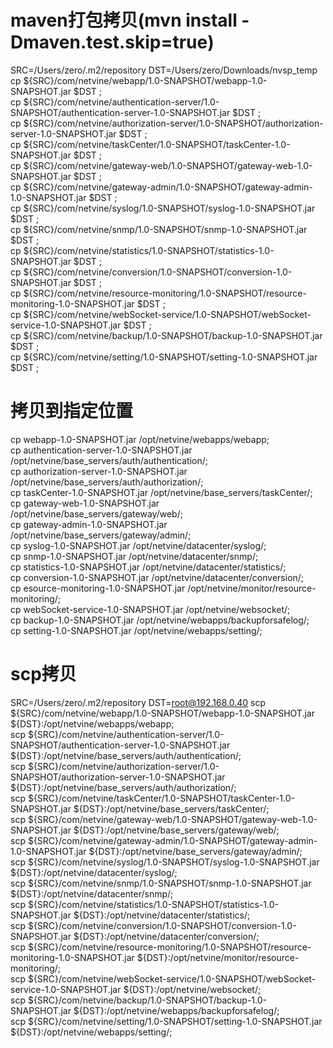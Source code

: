 
# maven打包拷贝(mvn install -Dmaven.test.skip=true)
SRC=/Users/zero/.m2/repository
DST=/Users/zero/Downloads/nvsp_temp
cp ${SRC}/com/netvine/webapp/1.0-SNAPSHOT/webapp-1.0-SNAPSHOT.jar $DST ; \
cp ${SRC}/com/netvine/authentication-server/1.0-SNAPSHOT/authentication-server-1.0-SNAPSHOT.jar $DST ;\
cp ${SRC}/com/netvine/authorization-server/1.0-SNAPSHOT/authorization-server-1.0-SNAPSHOT.jar $DST ;\
cp ${SRC}/com/netvine/taskCenter/1.0-SNAPSHOT/taskCenter-1.0-SNAPSHOT.jar $DST ;\
cp ${SRC}/com/netvine/gateway-web/1.0-SNAPSHOT/gateway-web-1.0-SNAPSHOT.jar $DST ;\
cp ${SRC}/com/netvine/gateway-admin/1.0-SNAPSHOT/gateway-admin-1.0-SNAPSHOT.jar $DST ;\
cp ${SRC}/com/netvine/syslog/1.0-SNAPSHOT/syslog-1.0-SNAPSHOT.jar  $DST ;\
cp ${SRC}/com/netvine/snmp/1.0-SNAPSHOT/snmp-1.0-SNAPSHOT.jar  $DST ;\
cp ${SRC}/com/netvine/statistics/1.0-SNAPSHOT/statistics-1.0-SNAPSHOT.jar $DST ;\
cp ${SRC}/com/netvine/conversion/1.0-SNAPSHOT/conversion-1.0-SNAPSHOT.jar $DST ;\
cp ${SRC}/com/netvine/resource-monitoring/1.0-SNAPSHOT/resource-monitoring-1.0-SNAPSHOT.jar $DST ;\
cp ${SRC}/com/netvine/webSocket-service/1.0-SNAPSHOT/webSocket-service-1.0-SNAPSHOT.jar  $DST ;\
cp ${SRC}/com/netvine/backup/1.0-SNAPSHOT/backup-1.0-SNAPSHOT.jar  $DST ;\
cp ${SRC}/com/netvine/setting/1.0-SNAPSHOT/setting-1.0-SNAPSHOT.jar $DST ;

# 拷贝到指定位置
cp webapp-1.0-SNAPSHOT.jar /opt/netvine/webapps/webapp; \
cp authentication-server-1.0-SNAPSHOT.jar /opt/netvine/base_servers/auth/authentication/; \
cp authorization-server-1.0-SNAPSHOT.jar /opt/netvine/base_servers/auth/authorization/; \
cp taskCenter-1.0-SNAPSHOT.jar /opt/netvine/base_servers/taskCenter/; \
cp gateway-web-1.0-SNAPSHOT.jar /opt/netvine/base_servers/gateway/web/; \
cp gateway-admin-1.0-SNAPSHOT.jar /opt/netvine/base_servers/gateway/admin/; \
cp syslog-1.0-SNAPSHOT.jar /opt/netvine/datacenter/syslog/; \
cp snmp-1.0-SNAPSHOT.jar /opt/netvine/datacenter/snmp/; \
cp statistics-1.0-SNAPSHOT.jar /opt/netvine/datacenter/statistics/; \
cp conversion-1.0-SNAPSHOT.jar /opt/netvine/datacenter/conversion/; \
cp esource-monitoring-1.0-SNAPSHOT.jar /opt/netvine/monitor/resource-monitoring/; \
cp webSocket-service-1.0-SNAPSHOT.jar /opt/netvine/websocket/; \
cp backup-1.0-SNAPSHOT.jar /opt/netvine/webapps/backupforsafelog/; \
cp setting-1.0-SNAPSHOT.jar /opt/netvine/webapps/setting/; 

# scp拷贝
SRC=/Users/zero/.m2/repository
DST=root@192.168.0.40
scp ${SRC}/com/netvine/webapp/1.0-SNAPSHOT/webapp-1.0-SNAPSHOT.jar ${DST}:/opt/netvine/webapps/webapp; \
scp ${SRC}/com/netvine/authentication-server/1.0-SNAPSHOT/authentication-server-1.0-SNAPSHOT.jar ${DST}:/opt/netvine/base_servers/auth/authentication/; \
scp ${SRC}/com/netvine/authorization-server/1.0-SNAPSHOT/authorization-server-1.0-SNAPSHOT.jar ${DST}:/opt/netvine/base_servers/auth/authorization/; \
scp ${SRC}/com/netvine/taskCenter/1.0-SNAPSHOT/taskCenter-1.0-SNAPSHOT.jar ${DST}:/opt/netvine/base_servers/taskCenter/; \
scp ${SRC}/com/netvine/gateway-web/1.0-SNAPSHOT/gateway-web-1.0-SNAPSHOT.jar ${DST}:/opt/netvine/base_servers/gateway/web/; \
scp ${SRC}/com/netvine/gateway-admin/1.0-SNAPSHOT/gateway-admin-1.0-SNAPSHOT.jar ${DST}:/opt/netvine/base_servers/gateway/admin/; \
scp ${SRC}/com/netvine/syslog/1.0-SNAPSHOT/syslog-1.0-SNAPSHOT.jar ${DST}:/opt/netvine/datacenter/syslog/; \
scp ${SRC}/com/netvine/snmp/1.0-SNAPSHOT/snmp-1.0-SNAPSHOT.jar ${DST}:/opt/netvine/datacenter/snmp/; \
scp ${SRC}/com/netvine/statistics/1.0-SNAPSHOT/statistics-1.0-SNAPSHOT.jar ${DST}:/opt/netvine/datacenter/statistics/; \
scp ${SRC}/com/netvine/conversion/1.0-SNAPSHOT/conversion-1.0-SNAPSHOT.jar ${DST}:/opt/netvine/datacenter/conversion/; \
scp ${SRC}/com/netvine/resource-monitoring/1.0-SNAPSHOT/resource-monitoring-1.0-SNAPSHOT.jar ${DST}:/opt/netvine/monitor/resource-monitoring/; \
scp ${SRC}/com/netvine/webSocket-service/1.0-SNAPSHOT/webSocket-service-1.0-SNAPSHOT.jar ${DST}:/opt/netvine/websocket/; \
scp ${SRC}/com/netvine/backup/1.0-SNAPSHOT/backup-1.0-SNAPSHOT.jar ${DST}:/opt/netvine/webapps/backupforsafelog/; \
scp ${SRC}/com/netvine/setting/1.0-SNAPSHOT/setting-1.0-SNAPSHOT.jar ${DST}:/opt/netvine/webapps/setting/;
 





